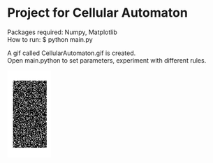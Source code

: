 # Project for Cellular Automaton

Packages required: Numpy, Matplotlib <br>
How to run: $ python main.py <br>

A gif called CellularAutomaton.gif is created. <br>
Open main.python to set parameters, experiment with different rules. <br>

![What it should look like:](https://github.com/GiottoFrean/Small-Python-Projects/blob/main/CellularAutomatonInNumpy/DemoCellularAutomaton.gif "DemoGif")

